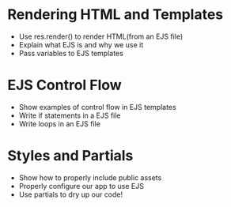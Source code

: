 # Rendering HTML and Templates

* Use res.render() to render HTML(from an EJS file)
* Explain what EJS is and why we use it
* Pass variables to EJS templates

# EJS Control Flow

* Show examples of control flow in EJS templates
* Write if statements in a EJS file
* Write loops in an EJS file


# Styles and Partials

* Show how to properly include public assets
* Properly configure our app to use EJS
* Use partials to dry up our code!